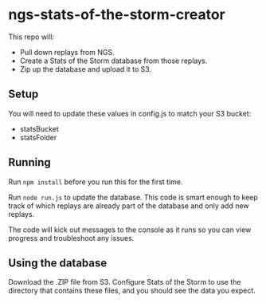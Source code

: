 # ngs-stats-of-the-storm-creator

This repo will:

- Pull down replays from NGS.
- Create a Stats of the Storm database from those replays.
- Zip up the database and upload it to S3.

## Setup

You will need to update these values in config.js to match your S3 bucket:

- statsBucket
- statsFolder

## Running

Run `npm install` before you run this for the first time.

Run `node run.js` to update the database. This code is smart enough to keep track of which replays are already part of the database and only add new replays.

The code will kick out messages to the console as it runs so you can view progress and troubleshoot any issues.

## Using the database

Download the .ZIP file from S3. Configure Stats of the Storm to use the directory that contains these files, and you should see the data you expect.
